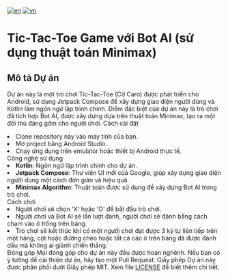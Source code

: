 [![en](https://img.shields.io/badge/lang-en-red.svg)](https://github.com/thuanpham582002/tictactoe/blob/main/README.md)
[![vn](https://img.shields.io/badge/lang-vn-yellow.svg)](https://github.com/thuanpham582002/tictactoe/blob/main/README.vn.md)

# Tic-Tac-Toe Game với Bot AI (sử dụng thuật toán Minimax)

## Mô tả Dự án

Dự án này là một trò chơi Tic-Tac-Toe (Cờ Caro) được phát triển cho Android, sử dụng Jetpack Compose
để xây dựng giao diện người dùng và Kotlin làm ngôn ngữ lập trình chính. Điểm đặc biệt của dự án này
là trò chơi đã tích hợp Bot AI, được xây dựng dựa trên thuật toán Minimax, tạo ra một đối thủ đáng
gờm cho người chơi.
Cách cài đặt
<li>Clone repository này vào máy tính của bạn.</li><li>Mở project bằng Android Studio.</li><li>Chạy ứng dụng trên emulator hoặc thiết bị Android thực tế.</li>
Công nghệ sử dụng
<li><strong>Kotlin</strong>: Ngôn ngữ lập trình chính cho dự án.</li><li><strong>Jetpack Compose</strong>: Thư viện UI mới của Google, giúp xây dựng giao diện người dùng một cách đơn giản và hiệu quả.</li><li><strong>Minimax Algorithm</strong>: Thuật toán được sử dụng để xây dựng Bot AI trong trò chơi.</li>
Cách chơi
<li>Người chơi sẽ chọn 'X' hoặc 'O' để bắt đầu trò chơi.</li><li>Người chơi và Bot AI sẽ lần lượt đánh, người chơi sẽ đánh bằng cách chạm vào ô trống trên bảng.</li><li>Trò chơi sẽ kết thúc khi có một người chơi đạt được 3 ký tự liên tiếp trên một hàng, cột hoặc đường chéo hoặc tất cả các ô trên bảng đã được đánh dấu mà không ai giành chiến thắng.</li>
Đóng góp
Mọi đóng góp cho dự án này đều được hoan nghênh. Nếu bạn có ý tưởng để cải thiện dự án, hãy tạo một Pull Request.
Giấy phép
Dự án này được phân phối dưới Giấy phép MIT. Xem file <a href="LICENSE" target="_new">LICENSE</a> để biết thêm chi tiết.

